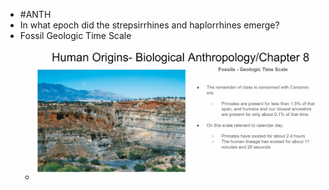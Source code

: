 - #ANTH
- In what epoch did the strepsirrhines and haplorrhines emerge?
- Fossil Geologic Time Scale
	- ![image.png](../assets/image_1712754450586_0.png)